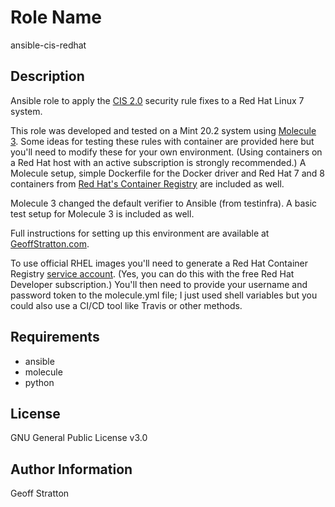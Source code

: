 Role Name
=========
ansible-cis-redhat

Description
---------------
Ansible role to apply the [CIS 2.0](https://www.cisecurity.org/benchmark/red_hat_linux/) security rule fixes to a Red Hat Linux 7 system.

This role was developed and tested on a Mint 20.2 system using [Molecule 3](https://molecule.readthedocs.io/en/latest/). Some ideas for testing these rules with container are provided here but you'll need to modify these for your own environment. (Using containers on a Red Hat host with an active subscription is strongly recommended.) A Molecule setup, simple Dockerfile for the Docker driver and Red Hat 7 and 8 containers from [Red Hat's Container Registry](https://catalog.redhat.com/software/containers/explore) are included as well.

Molecule 3 changed the default verifier to Ansible (from testinfra). A basic test setup for Molecule 3 is included as well.

Full instructions for setting up this environment are available at [GeoffStratton.com](https://www.geoffstratton.com/test-ansible-roles-molecule-3-and-red-hat-docker-images-linux-mint).

To use official RHEL images you'll need to generate a Red Hat Container Registry [service account](https://access.redhat.com/terms-based-registry/). (Yes, you can do this with the free Red Hat Developer subscription.) You'll then need to provide your username and password token to the molecule.yml file; I just used shell variables but you could also use a CI/CD tool like Travis or other methods.

Requirements
--------------
* ansible
* molecule
* python

License
-------
GNU General Public License v3.0

Author Information
------------------
Geoff Stratton
